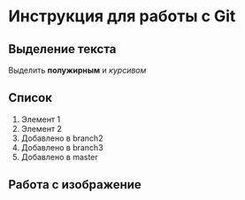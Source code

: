 # Инструкция для работы с Git

## Выделение текста

Выделить **полужирным** и _курсивом_


## Список 

1. Элемент 1
2. Элемент 2
3. Добавлено в branch2
4. Добавлено в branch3
5. Добавлено в master

## Работа с изображение 